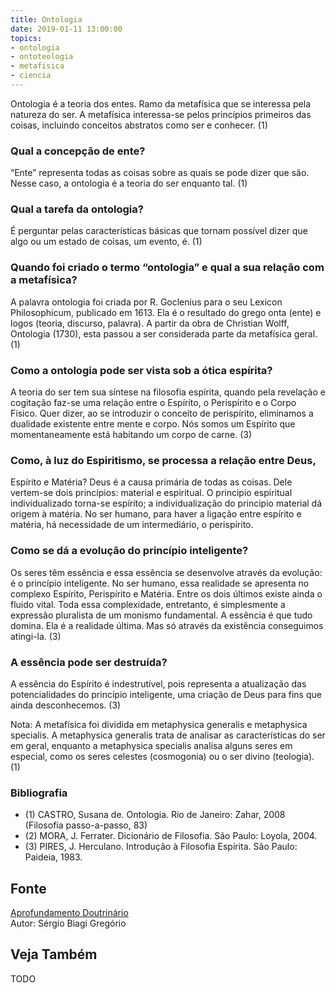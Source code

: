 ```yaml
---
title: Ontologia
date: 2019-01-11 13:00:00
topics: 
- ontologia
- ontoteologia
- metafisica
- ciencia
---
```


Ontologia é a teoria dos entes. Ramo da metafísica que se interessa pela
natureza do ser. A metafísica interessa-se pelos princípios primeiros
das coisas, incluindo conceitos abstratos como ser e conhecer. (1)

### Qual a concepção de ente?
“Ente” representa todas as coisas sobre as quais se pode dizer que são.
Nesse caso, a ontologia é a teoria do ser enquanto tal. (1)

### Qual a tarefa da ontologia?
É perguntar pelas características básicas que tornam possível dizer que
algo ou um estado de coisas, um evento, é. (1)

### Quando foi criado o termo “ontologia” e qual a sua relação com a metafísica?
A palavra ontologia foi criada por R. Goclenius para o seu Lexicon
Philosophicum, publicado em 1613. Ela é o resultado do grego onta
(ente) e logos (teoria, discurso, palavra). A partir da obra de
Christian Wolff, Ontologia (1730), esta passou a ser considerada parte
da metafísica geral. (1)

### Como a ontologia pode ser vista sob a ótica espírita?
A teoria do ser tem sua síntese na filosofia espírita, quando pela
revelação e cogitação faz-se uma relação entre o Espírito, o Perispírito
e o Corpo Físico. Quer dizer, ao se introduzir o conceito de
perispírito, eliminamos a dualidade existente entre mente e corpo. Nós
somos um Espírito que momentaneamente está habitando um corpo de carne.
(3)

### Como, à luz do Espiritismo, se processa a relação entre Deus,
Espírito e Matéria?
Deus é a causa primária de todas as coisas. Dele vertem-se dois
princípios: material e espiritual. O principio espiritual
individualizado torna-se espírito; a individualização do principio
material dá origem à matéria. No ser humano, para haver a ligação entre
espírito e matéria, há necessidade de um intermediário, o perispírito.

### Como se dá a evolução do princípio inteligente?
Os seres têm essência e essa essência se desenvolve através da evolução:
é o princípio inteligente. No ser humano, essa realidade se
apresenta no complexo Espírito, Perispírito e Matéria. Entre os dois
últimos existe ainda o fluido vital. Toda essa complexidade, entretanto,
é simplesmente a expressão pluralista de um monismo fundamental. A
essência é que tudo domina. Ela é a realidade última. Mas só através da
existência conseguimos atingi-la. (3)

### A essência pode ser destruída?
A essência do Espírito é indestrutível, pois representa a
atualização das potencialidades do princípio inteligente, uma
criação de Deus para fins que ainda desconhecemos. (3)

Nota: A metafísica foi dividida em metaphysica generalis e
metaphysica specialis. A metaphysica generalis trata de analisar as
características do ser em geral, enquanto a metaphysica specialis
analisa alguns seres em especial, como os seres celestes (cosmogonia) ou
o ser divino (teologia). (1)

### Bibliografia
* (1) CASTRO, Susana de. Ontologia. Rio de Janeiro: Zahar, 2008 (Filosofia passo-a-passo, 83)
* (2) MORA, J. Ferrater. Dicionário de Filosofia. São Paulo: Loyola, 2004.
* (3) PIRES, J. Herculano. Introdução à Filosofia Espírita. São Paulo: Paideia, 1983.

## Fonte
[Aprofundamento Doutrinário](https://sites.google.com/view/aprofundamentodoutrinario/ontologia-e-ontoteologia)  
Autor: Sérgio Biagi Gregório

## Veja Também
TODO


